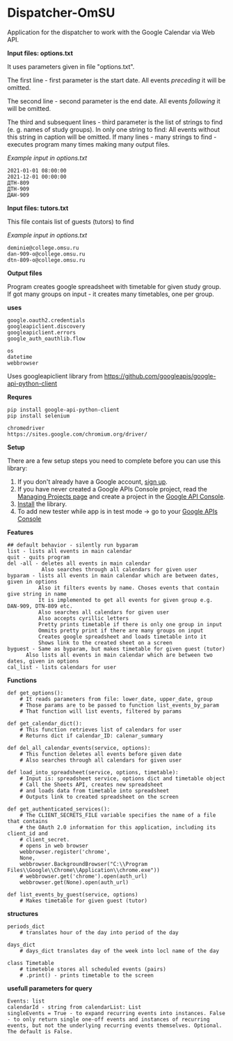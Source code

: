 # Dispatcher-OmSU
Application for the dispatcher to work with the Google Calendar via Web API.

**Input files: options.txt**

It uses parameters given in file "options.txt". 

The first line - first parameter is the start date. All events *preceding* it will be omitted.

The second line - second parameter is the end date. All events *following* it will be omitted.

The third and subsequent lines - third parameter is the list of strings to find (e. g. names of study groups). In only one string to find: All events without this string in caption will be omitted. If many lines - many strings to find - executes program many times making many output files.

*Example input in options.txt*
```
2021-01-01 08:00:00
2021-12-01 00:00:00
ДТН-809
ДТН-909
ДАН-909
```

**Input files: tutors.txt**

This file contais list of guests (tutors) to find

*Example input in options.txt*
```
deminie@college.omsu.ru
dan-909-o@college.omsu.ru
dtn-809-o@college.omsu.ru
```

**Output files**

Program creates google spreadsheet with timetable for given study group. If got many groups on input - it creates many timetables, one per group.

**uses**
``` 
google.oauth2.credentials
googleapiclient.discovery
googleapiclient.errors
google_auth_oauthlib.flow

os
datetime
webbrowser
``` 

Uses googleapiclient library from
https://github.com/googleapis/google-api-python-client

**Requres**
```
pip install google-api-python-client
pip install selenium

chromedriver
https://sites.google.com/chromium.org/driver/
```

**Setup**

There are a few setup steps you need to complete before you can use this library:

1.  If you don't already have a Google account, [sign up](https://www.google.com/accounts).
2.  If you have never created a Google APIs Console project, read the [Managing Projects page](http://developers.google.com/console/help/managing-projects) and create a project in the [Google API Console](https://console.developers.google.com/).
3.  [Install](http://developers.google.com/api-client-library/python/start/installation) the library.
4.  To add new tester while app is in test mode -> go to your [Google APIs Console](https://console.cloud.google.com/apis/credentials/consent)

**Features**
```
## default behavior - silently run byparam
list - lists all events in main calendar
quit - quits program
del -all - deletes all events in main calendar
           Also searches through all calendars for given user
byparam - lists all events in main calendar which are between dates, given in options
          Also it filters events by name. Choses events that contain give string in name
          It is implemented to get all events for given group e.g. DAN-909, DTN-809 etc.
          Also searches all calendars for given user
          Also accepts cyrillic letters
          Pretty prints timetable if there is only one group in input
          Ommits pretty print if there are many groups on input
          Creates google spreadsheet and loads timetable into it
          Shows link to the created sheet on a screen
byguest - Same as byparam, but makes timetable for given guest (tutor)  
	  Also lists all events in main calendar which are between two dates, given in options
cal_list - lists calendars for user
```
**Functions**
```
def get_options():
    # It reads parameters from file: lower_date, upper_date, group
    # Those params are to be passed to function list_events_by_param
    # That function will list events, filtered by params
    
def get_calendar_dict():
    # This function retrieves list of calendars for user
    # Returns dict if calendar_ID: calenar_summary
    
def del_all_calendar_events(service, options):
    # This function deletes all events before given date
    # Also searches through all calendars for given user

def load_into_spreadsheet(service, options, timetable):
    # Input is: spreadsheet service, options dict and timetable object
    # Call the Sheets API, creates new spreadsheet
    # and loads data from timetable into spreadsheet
    # Outputs link to created spreadsheet on the screen
    
def get_authenticated_services():
    # The CLIENT_SECRETS_FILE variable specifies the name of a file that contains
    # the OAuth 2.0 information for this application, including its client_id and
    # client_secret.
    # opens in web browser
    webbrowser.register('chrome',
	None,
	webbrowser.BackgroundBrowser("C:\\Program Files\\Google\\Chrome\\Application\\chrome.exe"))
    # webbrowser.get('chrome').open(auth_url)
    webbrowser.get(None).open(auth_url)
    
def list_events_by_guest(service, options)
    # Makes timetable for given guest (tutor)
``` 
**structures**
```
periods_dict
    # translates hour of the day into period of the day

days_dict
    # days_dict translates day of the week into locl name of the day

class Timetable
    # timeteble stores all scheduled events (pairs)
    # .print() - prints timetable to the screen
```
**usefull parameters for query**
```
Events: list
calendarId - string from calendarList: List
singleEvents = True - to expand recurring events into instances. False - to only return single one-off events and instances of recurring events, but not the underlying recurring events themselves. Optional. The default is False. 
```
